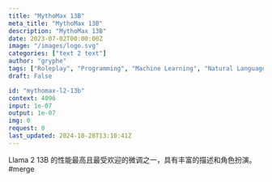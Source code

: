 ```yaml
---
title: "MythoMax 13B"
meta_title: "MythoMax 13B"
description: "MythoMax 13B"
date: 2023-07-02T00:00:00Z
image: "/images/logo.svg"
categories: ["text 2 text"]
author: "gryphe"
tags: ["Roleplay", "Programming", "Machine Learning", "Natural Language Processing", "Generative AI"]
draft: False

id: "mythomax-l2-13b"
context: 4096
input: 1e-07
output: 1e-07
img: 0
request: 0
last_updated: 2024-10-28T13:10:41Z
---
```


Llama 2 13B 的性能最高且最受欢迎的微调之一，具有丰富的描述和角色扮演。 #merge

